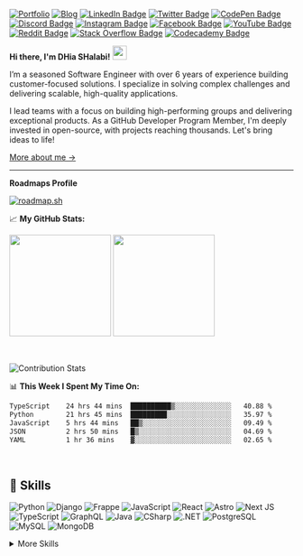 [![Portfolio](https://img.shields.io/badge/Portfolio-Website-informational?style=flat&logo=google-chrome&logoColor=white&color=black)](https://dhiashalabi.info)
[![Blog](https://img.shields.io/badge/Blog-Blog-informational?style=flat&logo=wordpress&logoColor=white&color=black)](https://dhiashalabi.com/posts)
[![LinkedIn Badge](https://img.shields.io/badge/LinkedIn-Profile-informational?style=flat&logo=linkedin&logoColor=white&color=0D76A8)](https://www.linkedin.com/in/dhiashalabi)
[![Twitter Badge](https://img.shields.io/badge/Twitter-Profile-informational?style=flat&logo=twitter&logoColor=white&color=1CA2F1)](https://twitter.com/dhiashalabi)
[![CodePen Badge](https://img.shields.io/badge/CodePen-Profile-informational?style=flat&logo=codepen&logoColor=white&color=black)](https://codepen.io/dhiashalabi)
[![Discord Badge](https://img.shields.io/badge/Discord-Profile-informational?style=flat&logo=discord&logoColor=white&color=black)](https://discord.com/channels/dhiashalabi)
[![Instagram Badge](https://img.shields.io/badge/Instagram-Profile-informational?style=flat&logo=instagram&logoColor=white&color=black)](https://www.instagram.com/dhiashalabi)
[![Facebook Badge](https://img.shields.io/badge/Facebook-Profile-informational?style=flat&logo=facebook&logoColor=white&color=black)](https://www.facebook.com/dhiashalabi)
[![YouTube Badge](https://img.shields.io/badge/YouTube-Profile-informational?style=flat&logo=youtube&logoColor=white&color=black)](https://www.youtube.com/channel/dhiashalabi)
[![Reddit Badge](https://img.shields.io/badge/Reddit-Profile-informational?style=flat&logo=reddit&logoColor=white&color=black)](https://www.reddit.com/user/dhiashalabi)
[![Stack Overflow Badge](https://img.shields.io/badge/StackOverflow-Profile-informational?style=flat&logo=stackoverflow&logoColor=white&color=black)](https://stackoverflow.com/users/11795918/dhiashalabi)
[![Codecademy Badge](https://img.shields.io/badge/Codecademy-Profile-informational?style=flat&logo=codecademy&logoColor=white&color=black)](https://www.codecademy.com/profiles/dhiashalabi)

<strong>Hi there, I'm DHia SHalabi!</strong> <img src="https://media.giphy.com/media/hvRJCLFzcasrR4ia7z/giphy.gif" width="25px">

I’m a seasoned Software Engineer with over 6 years of experience building customer-focused solutions. I specialize in solving complex challenges and delivering scalable, high-quality applications.

I lead teams with a focus on building high-performing groups and delivering exceptional products. As a GitHub Developer Program Member, I'm deeply invested in open-source, with projects reaching thousands. Let's bring ideas to life!

<a href="https://dhiashalabi.info" target="_blank">More about me &rarr;</a>

---

**Roadmaps Profile**

[![roadmap.sh](https://roadmap.sh/card/wide/6621fd21243716955f247659?variant=dark&roadmaps=full-stack%2Cproduct-manager%2Cdevops%2Cfrontend)](https://roadmap.sh/u/dhiashalabi)

📈 **My GitHub Stats:**

<p>
  <img height="180em" src="https://github-readme-stats.vercel.app/api?username=dhiashalabi&count_private=true&include_all_commits=true&title_color=ffffff&text_color=c9cacc&icon_color=4AB097&bg_color=1A2B34" />
  <img height="180em" src="https://github-readme-stats.vercel.app/api/top-langs/?username=dhiashalabi&layout=compact&title_color=ffffff&text_color=c9cacc&icon_color=4AB197&bg_color=1A2B34"/>
</p>

<br>

![Contribution Stats](https://github-contribution-stats.vercel.app/api/?username=dhiashalabi)

📊 **This Week I Spent My Time On:**

<!--START_SECTION:waka-->

```txt
TypeScript    24 hrs 44 mins  ██████████▒░░░░░░░░░░░░░░   40.88 %
Python        21 hrs 45 mins  █████████░░░░░░░░░░░░░░░░   35.97 %
JavaScript    5 hrs 44 mins   ██▒░░░░░░░░░░░░░░░░░░░░░░   09.49 %
JSON          2 hrs 50 mins   █▒░░░░░░░░░░░░░░░░░░░░░░░   04.69 %
YAML          1 hr 36 mins    ▓░░░░░░░░░░░░░░░░░░░░░░░░   02.65 %
```

<!--END_SECTION:waka-->

<br>

## 💼 Skills

![Python](https://img.shields.io/badge/Code-Python-informational?style=flat&logo=python&logoColor=white&color=4AB197)
![Django](https://img.shields.io/badge/Code-Django-informational?style=flat&logo=django&logoColor=white&color=4AB197)
![Frappe](https://img.shields.io/badge/Code-Frappe-informational?style=flat&logo=frappe&logoColor=white&color=4AB197)
![JavaScript](https://img.shields.io/badge/Code-JavaScript-informational?style=flat&logo=JavaScript&logoColor=white&color=4AB197)
![React](https://img.shields.io/badge/Code-React-informational?style=flat&logo=react&logoColor=white&color=4AB197)
![Astro](https://img.shields.io/badge/Code-Astro-informational?style=flat&logo=astro&logoColor=white&color=4AB197)
![Next JS](https://img.shields.io/badge/Next-black?style=flat&logo=next.js&logoColor=white)
![TypeScript](https://img.shields.io/badge/Code-TypeScript-informational?style=flat&logo=TypeScript&logoColor=white&color=4AB197)
![GraphQL](https://img.shields.io/badge/Code-GraphQL-informational?style=flat&logo=GraphQL&logoColor=white&color=4AB197)
![Java](https://img.shields.io/badge/Code-Java-informational?style=flat&logo=Java&logoColor=white&color=4AB197)
![CSharp](https://img.shields.io/badge/Code-CSharp-informational?style=flat&logo=c-sharp&logoColor=white&color=4AB197)
![.NET](https://img.shields.io/badge/Code-.NET-informational?style=flat&logo=.net&logoColor=white&color=4AB197)
![PostgreSQL](https://img.shields.io/badge/Code-PostgreSQL-informational?style=flat&logo=PostgreSQL&logoColor=white&color=4AB197)
![MySQL](https://img.shields.io/badge/Code-MySQL-informational?style=flat&logo=MySQL&logoColor=white&color=4AB197)
![MongoDB](https://img.shields.io/badge/Code-MongoDB-informational?style=flat&logo=MongoDB&logoColor=white&color=4AB197)

<details>
<summary>More Skills</summary>
<br>

![Docker](https://img.shields.io/badge/Tools-Docker-informational?style=flat&logo=docker&logoColor=white&color=4AB197)
![Jenkins](https://img.shields.io/badge/Tools-Jenkins-informational?style=flat&logo=jenkins&logoColor=white&color=4AB197)
![NGINX](https://img.shields.io/badge/Tools-NGINX-informational?style=flat&logo=nginx&logoColor=white&color=4AB197)
![NPM](https://img.shields.io/badge/Tools-NPM-informational?style=flat&logo=npm&logoColor=white&color=4AB197)
![Sentry](https://img.shields.io/badge/Tools-Sentry-informational?style=flat&logo=sentry&logoColor=white&color=4AB197)
![GitHub](https://img.shields.io/badge/Tools-GitHub-informational?style=flat&logo=GitHub&logoColor=white&color=4AB197)
![GitLab](https://img.shields.io/badge/Tools-GitLab-informational?style=flat&logo=GitLab&logoColor=white&color=4AB197)

![Selenium](https://img.shields.io/badge/Test-Selenium-informational?style=flat&logo=Selenium&logoColor=white&color=4AB197)
![PyTest](https://img.shields.io/badge/Test-PyTest-informational?style=flat&logo=PyTest&logoColor=white&color=4AB197)
![Jest](https://img.shields.io/badge/Test-Jest-informational?style=flat&logo=Jest&logoColor=white&color=4AB197)

![CSS](https://img.shields.io/badge/Style-CSS-informational?style=flat&logo=css3&logoColor=white&color=4AB197)
![Tailwind](https://img.shields.io/badge/Style-Tailwind-informational?style=flat&logo=Tailwind-CSS&logoColor=white&color=4AB197)
![Sass](https://img.shields.io/badge/Style-Sass-informational?style=flat&logo=Sass&logoColor=white&color=4AB197)

</details>
